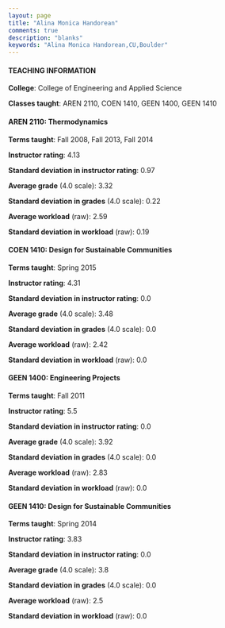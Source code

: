 ```yaml
---
layout: page
title: "Alina Monica Handorean" 
comments: true
description: "blanks"
keywords: "Alina Monica Handorean,CU,Boulder"
---
```

<head>
<script src="https://ajax.googleapis.com/ajax/libs/jquery/2.1.3/jquery.min.js"></script>
<script src="https://dl.dropboxusercontent.com/s/pc42nxpaw1ea4o9/highcharts.js?dl=0"></script>
<!-- <script src="../assets/js/highcharts.js"></script> -->
<style type="text/css">@font-face {
	font-family: "Bebas Neue";
	src: url(https://www.filehosting.org/file/details/544349/BebasNeue Regular.otf) format("opentype");
	}
	h1.Bebas { 
		font-family: "Bebas Neue", Verdana, Tahoma;
	}
</style>
</head>
	   
#### TEACHING INFORMATION

**College**: College of Engineering and Applied Science

**Classes taught**: AREN 2110, COEN 1410, GEEN 1400, GEEN 1410

#### AREN 2110: Thermodynamics

**Terms taught**: Fall 2008, Fall 2013, Fall 2014

**Instructor rating**: 4.13

**Standard deviation in instructor rating**: 0.97

**Average grade** (4.0 scale): 3.32

**Standard deviation in grades** (4.0 scale): 0.22

**Average workload** (raw): 2.59

**Standard deviation in workload** (raw): 0.19

#### COEN 1410: Design for Sustainable Communities

**Terms taught**: Spring 2015

**Instructor rating**: 4.31

**Standard deviation in instructor rating**: 0.0

**Average grade** (4.0 scale): 3.48

**Standard deviation in grades** (4.0 scale): 0.0

**Average workload** (raw): 2.42

**Standard deviation in workload** (raw): 0.0

#### GEEN 1400: Engineering Projects

**Terms taught**: Fall 2011

**Instructor rating**: 5.5

**Standard deviation in instructor rating**: 0.0

**Average grade** (4.0 scale): 3.92

**Standard deviation in grades** (4.0 scale): 0.0

**Average workload** (raw): 2.83

**Standard deviation in workload** (raw): 0.0

#### GEEN 1410: Design for Sustainable Communities

**Terms taught**: Spring 2014

**Instructor rating**: 3.83

**Standard deviation in instructor rating**: 0.0

**Average grade** (4.0 scale): 3.8

**Standard deviation in grades** (4.0 scale): 0.0

**Average workload** (raw): 2.5

**Standard deviation in workload** (raw): 0.0

